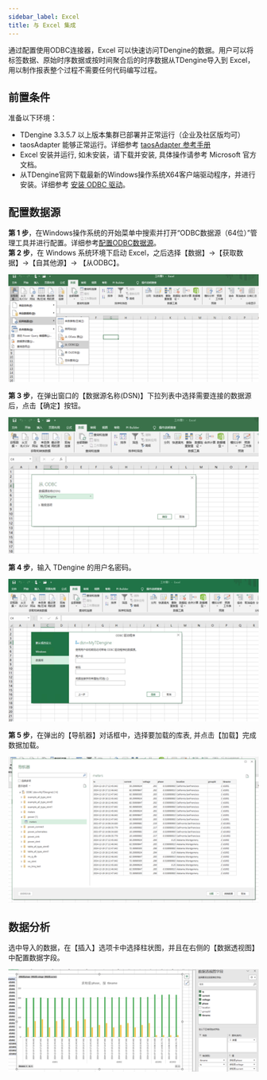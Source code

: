 ```yaml
---
sidebar_label: Excel
title: 与 Excel 集成
---
```


通过配置使用ODBC连接器，Excel 可以快速访问TDengine的数据。用户可以将标签数据、原始时序数据或按时间聚合后的时序数据从TDengine导入到 Excel，用以制作报表整个过程不需要任何代码编写过程。

## 前置条件

准备以下环境：
- TDengine 3.3.5.7 以上版本集群已部署并正常运行（企业及社区版均可）
- taosAdapter 能够正常运行。详细参考 [taosAdapter 参考手册](../../../reference/components/taosadapter)
- Excel 安装并运行, 如未安装，请下载并安装, 具体操作请参考 Microsoft 官方文档。
- 从TDengine官网下载最新的Windows操作系统X64客户端驱动程序，并进行安装。详细参考 [安装 ODBC 驱动](../../../reference/connector/odbc/#安装)。

## 配置数据源

**第 1 步**，在Windows操作系统的开始菜单中搜索并打开“ODBC数据源（64位）”管理工具并进行配置。详细参考[配置ODBC数据源](../../../reference/connector/odbc/#配置数据源)。   
**第 2 步**，在 Windows 系统环境下启动 Excel，之后选择【数据】->【获取数据】->【自其他源】-> 【从ODBC】。 

![excel-odbc](./excel/odbc-menu.jpg) 

**第 3 步**，在弹出窗口的【数据源名称(DSN)】下拉列表中选择需要连接的数据源后，点击【确定】按钮。

![excel-odbc](./excel/odbc-select.jpg) 

**第 4 步**，输入 TDengine 的用户名密码。

![excel-odbc](./excel/odbc-config.jpg) 

**第 5 步**，在弹出的【导航器】对话框中，选择要加载的库表, 并点击【加载】完成数据加载。

![excel-odbc](./excel/odbc-load.jpg)

## 数据分析

选中导入的数据，在【插入】选项卡中选择柱状图，并且在右侧的【数据透视图】中配置数据字段。

![excel-odbc](./excel/odbc-data.jpg)
